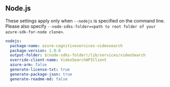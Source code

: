 ## Node.js

These settings apply only when `--nodejs` is specified on the command line.
Please also specify `--node-sdks-folder=<path to root folder of your azure-sdk-for-node clone>`.

``` yaml $(nodejs)
nodejs:
  package-name: azure-cognitiveservices-videosearch
  package-version: 1.0.0
  output-folder: $(node-sdks-folder)/lib/services/videoSearch
  override-client-name: VideoSearchAPIClient
  azure-arm: false
  generate-license-txt: true
  generate-package-json: true
  generate-readme-md: false
```

